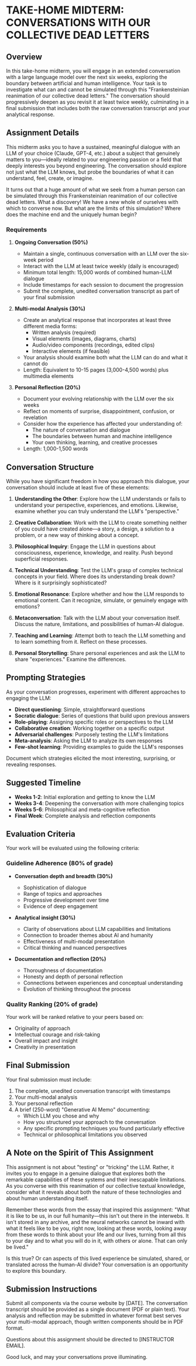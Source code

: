 # TAKE-HOME MIDTERM: CONVERSATIONS WITH OUR COLLECTIVE DEAD LETTERS

## Overview

In this take-home midterm, you will engage in an extended conversation with a large language model over the next six weeks, exploring the boundary between artificial and human intelligence. Your task is to investigate what can and cannot be simulated through this "Frankensteinian reanimation of our collective dead letters." The conversation should progressively deepen as you revisit it at least twice weekly, culminating in a final submission that includes both the raw conversation transcript and your analytical response.

## Assignment Details

This midterm asks you to have a sustained, meaningful dialogue with an LLM of your choice (Claude, GPT-4, etc.) about a subject that genuinely matters to you—ideally related to your engineering passion or a field that deeply interests you beyond engineering. The conversation should explore not just what the LLM knows, but probe the boundaries of what it can understand, feel, create, or imagine.

It turns out that a huge amount of what we seek from a human person can be simulated through this Frankensteinian reanimation of our collective dead letters. What a discovery! We have a new whole of ourselves with which to converse now. But what are the limits of this simulation? Where does the machine end and the uniquely human begin?

### Requirements

1. **Ongoing Conversation (50%)**
   - Maintain a single, continuous conversation with an LLM over the six-week period
   - Interact with the LLM at least twice weekly (daily is encouraged)
   - Minimum total length: 15,000 words of combined human-LLM dialogue
   - Include timestamps for each session to document the progression
   - Submit the complete, unedited conversation transcript as part of your final submission

2. **Multi-modal Analysis (30%)**
   - Create an analytical response that incorporates at least three different media forms:
     * Written analysis (required)
     * Visual elements (images, diagrams, charts)
     * Audio/video components (recordings, edited clips)
     * Interactive elements (if feasible)
   - Your analysis should examine both what the LLM can do and what it cannot do
   - Length: Equivalent to 10-15 pages (3,000-4,500 words) plus multimedia elements

3. **Personal Reflection (20%)**
   - Document your evolving relationship with the LLM over the six weeks
   - Reflect on moments of surprise, disappointment, confusion, or revelation
   - Consider how the experience has affected your understanding of:
     * The nature of conversation and dialogue
     * The boundaries between human and machine intelligence
     * Your own thinking, learning, and creative processes
   - Length: 1,000-1,500 words

## Conversation Structure

While you have significant freedom in how you approach this dialogue, your conversation should include at least five of these elements:

1. **Understanding the Other**: Explore how the LLM understands or fails to understand your perspective, experiences, and emotions. Likewise, examine whether you can truly understand the LLM's "perspective."

2. **Creative Collaboration**: Work with the LLM to create something neither of you could have created alone—a story, a design, a solution to a problem, or a new way of thinking about a concept.

3. **Philosophical Inquiry**: Engage the LLM in questions about consciousness, experience, knowledge, and reality. Push beyond superficial responses.

4. **Technical Understanding**: Test the LLM's grasp of complex technical concepts in your field. Where does its understanding break down? Where is it surprisingly sophisticated?

5. **Emotional Resonance**: Explore whether and how the LLM responds to emotional content. Can it recognize, simulate, or genuinely engage with emotions?

6. **Metaconversation**: Talk with the LLM about your conversation itself. Discuss the nature, limitations, and possibilities of human-AI dialogue.

7. **Teaching and Learning**: Attempt both to teach the LLM something and to learn something from it. Reflect on these processes.

8. **Personal Storytelling**: Share personal experiences and ask the LLM to share "experiences." Examine the differences.

## Prompting Strategies

As your conversation progresses, experiment with different approaches to engaging the LLM:

- **Direct questioning**: Simple, straightforward questions
- **Socratic dialogue**: Series of questions that build upon previous answers
- **Role-playing**: Assigning specific roles or perspectives to the LLM
- **Collaborative creation**: Working together on a specific output
- **Adversarial challenges**: Purposely testing the LLM's limitations
- **Meta-analysis**: Asking the LLM to analyze its own responses
- **Few-shot learning**: Providing examples to guide the LLM's responses

Document which strategies elicited the most interesting, surprising, or revealing responses.

## Suggested Timeline

- **Weeks 1-2**: Initial exploration and getting to know the LLM
- **Weeks 3-4**: Deepening the conversation with more challenging topics
- **Weeks 5-6**: Philosophical and meta-cognitive reflection
- **Final Week**: Complete analysis and reflection components

## Evaluation Criteria

Your work will be evaluated using the following criteria:

### Guideline Adherence (80% of grade)
- **Conversation depth and breadth (30%)**
  * Sophistication of dialogue
  * Range of topics and approaches
  * Progressive development over time
  * Evidence of deep engagement

- **Analytical insight (30%)**
  * Clarity of observations about LLM capabilities and limitations
  * Connection to broader themes about AI and humanity
  * Effectiveness of multi-modal presentation
  * Critical thinking and nuanced perspectives

- **Documentation and reflection (20%)**
  * Thoroughness of documentation
  * Honesty and depth of personal reflection
  * Connections between experiences and conceptual understanding
  * Evolution of thinking throughout the process

### Quality Ranking (20% of grade)
Your work will be ranked relative to your peers based on:
- Originality of approach
- Intellectual courage and risk-taking
- Overall impact and insight
- Creativity in presentation

## Final Submission

Your final submission must include:
1. The complete, unedited conversation transcript with timestamps
2. Your multi-modal analysis
3. Your personal reflection
4. A brief (250-word) "Generative AI Memo" documenting:
   - Which LLM you chose and why
   - How you structured your approach to the conversation
   - Any specific prompting techniques you found particularly effective
   - Technical or philosophical limitations you observed

## A Note on the Spirit of This Assignment

This assignment is not about "testing" or "tricking" the LLM. Rather, it invites you to engage in a genuine dialogue that explores both the remarkable capabilities of these systems and their inescapable limitations. As you converse with this reanimation of our collective textual knowledge, consider what it reveals about both the nature of these technologies and about human understanding itself.

Remember these words from the essay that inspired this assignment: "What it is like to be us, in our full humanity—this isn't out there in the interwebs. It isn't stored in any archive, and the neural networks cannot be inward with what it feels like to be you, right now, looking at these words, looking away from these words to think about your life and our lives, turning from all this to your day and to what you will do in it, with others or alone. That can only be lived."

Is this true? Or can aspects of this lived experience be simulated, shared, or translated across the human-AI divide? Your conversation is an opportunity to explore this boundary.

## Submission Instructions

Submit all components via the course website by [DATE]. The conversation transcript should be provided as a single document (PDF or plain text). Your analysis and reflection may be submitted in whatever format best serves your multi-modal approach, though written components should be in PDF format.

Questions about this assignment should be directed to [INSTRUCTOR EMAIL].

Good luck, and may your conversations prove illuminating.
